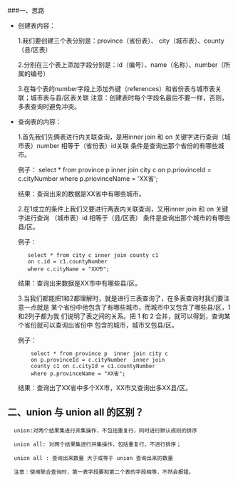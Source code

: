 ###一、思路

  - 创建表内容：
       
       
       
    1.我们要创建三个表分别是：province（省份表）、
    city（城市表）、county（县/区表）
    
    2.分别在三个表上添加字段分别是：id（编号）、name（名称）、number（所属的编号）
    
    3.在每个表的number字段上添加外键（references）和省份表与城市表关联；城市表与县/区表关联
    注意：创建表时每个字段名最后不要一样，否则，多表查询时避免冲突。
    
  
  
  - 查询表的内容：
  
     
     1.首先我们先俩表进行内关联查询，是用inner join  和 on 关键字进行查询（城市表）number 相等于（省份表）id关联
     条件是查询出那个省份的有哪些城市。
    
     例子：
            select * from province p inner join city c 
            on p.priovinceId = c.cityNumber 
            where p.priovinceName = 'XX省';
              
     结果：查询出来的数据是XX省中有哪些城市。
     
     2.在1成立的条件上我们又要进行两表内关联查询，又用inner join 和 on 关键字进行查询 （城市表）id 相等于（县/区表）
     条件是查询出那个城市的有哪些县/区。
     
     例子：
            
           select * from city c inner join county c1 
           on c.id = c1.countyNumber 
           where c.cityName = "XX市";    
           
     结果：查询出来数据是XX市中有哪些县/区。
      
     3.当我们都能把1和2都理解时，就是进行三表查询了，在多表查询时我们要注意一点就是
     某个省份中他包含了有哪些城市，而城市中又包含了哪些县/区，1和2列子都为我
     们说明了表之间的关系。把 1 和 2 合并，就可以得到，查询某个省份就可以查询出省份中
     包含的城市，城市又包县/区。
      
      例子：
            
            select * from province p  inner join city c 
            on p.provinceId = c.cityNumber  inner join
            county c1 on c.cityId = c1.countyNumber 
            where p.provinceName = "XX省";
      
      结果：查询出了XX省中多个XX市，XX市又查询出多XX县/区。
         
        
        
     
    
     
## 二、union 与 union all 的区别？

      union:对两个结果集进行并集操作，不包括重复行，同时进行默认规则的排序

      union all: 对两个结果集进行并集操作，包括重复行，不进行排序；
      
      union all : 查询出来数量 大于或等于 union 查询出来的数量 
      
      注意：使用联合查询时，第一表字段要和第二个表的字段相等，不然会报错。
